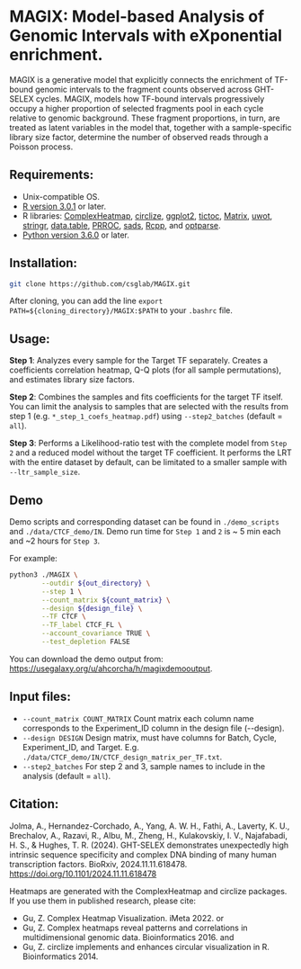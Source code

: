 # MAGIX: Model-based Analysis of Genomic Intervals with eXponential enrichment.

MAGIX is a generative model that explicitly connects the enrichment of TF-bound genomic intervals to the fragment counts observed across GHT-SELEX cycles. MAGIX, models how TF-bound intervals progressively occupy a higher proportion of selected fragments pool in each cycle relative to genomic background. These fragment proportions, in turn, are treated as latent variables in the model that, together with a sample-specific library size factor, determine the number of observed reads through a Poisson process.


## **Requirements:** 

- Unix-compatible OS.  
- [R version 3.0.1](http://www.r-project.org/) or later.  
- R libraries: [ComplexHeatmap](https://bioconductor.org/packages/release/bioc/html/ComplexHeatmap.html), [circlize](https://jokergoo.github.io/circlize/), [ggplot2](https://www.rdocumentation.org/packages/ggplot2/versions/3.3.5), [tictoc](https://cran.r-project.org/web/packages/tictoc/index.html), [Matrix](https://cran.r-project.org/web/packages/Matrix/index.html), [uwot](https://cran.r-project.org/web/packages/uwot/index.html), [stringr](https://cran.r-project.org/web/packages/stringr/index.html), [data.table](https://www.rdocumentation.org/packages/data.table/versions/1.14.2), [PRROC](https://cran.r-project.org/web/packages/PRROC/index.html), [sads](https://cran.r-project.org/web/packages/sads/index.html), [Rcpp](https://cran.r-project.org/web/packages/Rcpp/index.html), and [optparse](https://www.rdocumentation.org/packages/optparse/versions/1.6.6).
- [Python version 3.6.0](https://www.python.org/downloads/) or later.  


## **Installation:** 

```bash
git clone https://github.com/csglab/MAGIX.git
```

After cloning, you can add the line `export PATH=${cloning_directory}/MAGIX:$PATH` to your `.bashrc` file.

## **Usage:**  

**Step 1**: Analyzes every sample for the Target TF separately. Creates a coefficients correlation heatmap, Q-Q plots (for all sample permutations), and estimates library size factors. 

**Step 2**: Combines the samples and fits coefficients for the target TF itself. You can limit the analysis to samples that are selected with the results from step 1 (e.g. `*_step_1_coefs_heatmap.pdf`) using `--step2_batches` (default = `all`). 

**Step 3**: Performs a Likelihood-ratio test with the complete model from `Step 2` and a reduced model without the target TF coefficient. It performs the LRT with the entire dataset by default, can be limitated to a smaller sample with `--ltr_sample_size`.


## **Demo**
Demo scripts and corresponding dataset can be found in `./demo_scripts` and `./data/CTCF_demo/IN`. Demo run time for `Step 1` and `2` is ~ 5 min each and ~2 hours for `Step 3`. 

For example:
```bash
python3 ./MAGIX \
        --outdir ${out_directory} \
        --step 1 \
        --count_matrix ${count_matrix} \
        --design ${design_file} \
        --TF CTCF \
        --TF_label CTCF_FL \
        --account_covariance TRUE \
        --test_depletion FALSE
```

You can download the demo output from: https://usegalaxy.org/u/ahcorcha/h/magixdemooutput.

## **Input files:** 

- `--count_matrix COUNT_MATRIX` Count matrix each column name corresponds to the Experiment_ID column in the design file (--design).
 - `--design DESIGN` Design matrix, must have columns for Batch, Cycle, Experiment_ID, and Target. E.g. `./data/CTCF_demo/IN/CTCF_design_matrix_per_TF.txt`.
 - `--step2_batches` For step 2 and 3, sample names to include in the analysis (default = `all`). 


## **Citation:**

Jolma, A., Hernandez-Corchado, A., Yang, A. W. H., Fathi, A., Laverty, K. U., Brechalov, A., Razavi, R., Albu, M., Zheng, H., Kulakovskiy, I. V., Najafabadi, H. S., & Hughes, T. R. (2024). GHT-SELEX demonstrates unexpectedly high intrinsic sequence specificity and complex DNA binding of many human transcription factors. BioRxiv, 2024.11.11.618478. https://doi.org/10.1101/2024.11.11.618478





Heatmaps are generated with the ComplexHeatmap and circlize packages. If you use them in published research, please cite:

- Gu, Z. Complex Heatmap Visualization. iMeta 2022.
or
- Gu, Z. Complex heatmaps reveal patterns and correlations in multidimensional
    genomic data. Bioinformatics 2016.
and
- Gu, Z. circlize implements and enhances circular visualization
  in R. Bioinformatics 2014.





 


